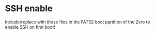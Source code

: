 # SSH enable
Include/replace with these files in the FAT32 boot partition of the Zero to enable SSH on first boot!